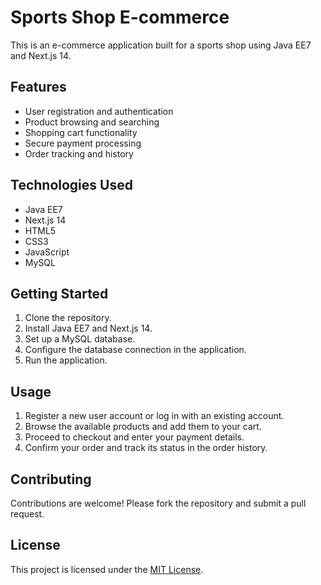 # Sports Shop E-commerce

This is an e-commerce application built for a sports shop using Java EE7 and Next.js 14.

## Features

- User registration and authentication
- Product browsing and searching
- Shopping cart functionality
- Secure payment processing
- Order tracking and history

## Technologies Used

- Java EE7
- Next.js 14
- HTML5
- CSS3
- JavaScript
- MySQL

## Getting Started

1. Clone the repository.
2. Install Java EE7 and Next.js 14.
3. Set up a MySQL database.
4. Configure the database connection in the application.
5. Run the application.

## Usage

1. Register a new user account or log in with an existing account.
2. Browse the available products and add them to your cart.
3. Proceed to checkout and enter your payment details.
4. Confirm your order and track its status in the order history.

## Contributing

Contributions are welcome! Please fork the repository and submit a pull request.

## License

This project is licensed under the [MIT License](https://opensource.org/licenses/MIT).
